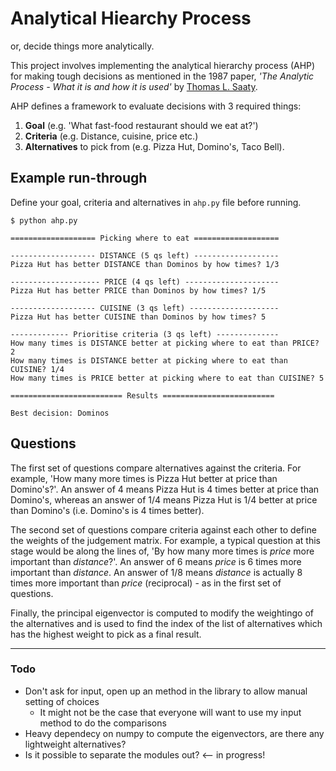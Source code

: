 # Analytical Hiearchy Process

or, decide things more analytically.

This project involves implementing the analytical hierarchy process (AHP) for making tough decisions as mentioned in the 1987 paper, *'The Analytic Process - What it is and how it is used'* by [Thomas L. Saaty](https://en.wikipedia.org/wiki/Thomas_L._Saaty).

AHP defines a framework to evaluate decisions with 3 required things:

1. **Goal** (e.g. 'What fast-food restaurant should we eat at?')
2. **Criteria** (e.g. Distance, cuisine, price etc.)
3. **Alternatives** to pick from (e.g. Pizza Hut, Domino's, Taco Bell).

## Example run-through

Define your goal, criteria and alternatives in `ahp.py` file before running.

```plain
$ python ahp.py

=================== Picking where to eat ===================

------------------- DISTANCE (5 qs left) -------------------
Pizza Hut has better DISTANCE than Dominos by how times? 1/3

-------------------- PRICE (4 qs left) ---------------------
Pizza Hut has better PRICE than Dominos by how times? 1/5

------------------- CUISINE (3 qs left) --------------------
Pizza Hut has better CUISINE than Dominos by how times? 5

------------- Prioritise criteria (3 qs left) --------------
How many times is DISTANCE better at picking where to eat than PRICE? 2
How many times is DISTANCE better at picking where to eat than CUISINE? 1/4
How many times is PRICE better at picking where to eat than CUISINE? 5

========================= Results =========================

Best decision: Dominos
```

## Questions

The first set of questions compare alternatives against the criteria. For example, 'How many more times is Pizza Hut better at price than Domino's?'. An answer of 4 means Pizza Hut is 4 times better at price than Domino's, whereas an answer of 1/4 means Pizza Hut is 1/4 better at price than Domino's (i.e. Domino's is 4 times better).

The second set of questions compare criteria against each other to define the weights of  the judgement matrix. For example, a typical question at this stage would be along the lines of, 'By how many more times is *price* more important than *distance*?'. An answer of 6 means *price* is 6 times more important than *distance*. An answer of 1/8 means *distance* is actually 8 times more important than *price* (reciprocal) - as in the first set of questions.

Finally, the principal eigenvector is computed to modify the weightingo of the alternatives and is used to find the index of the list of alternatives which has the highest weight to pick as a final result.

---

### Todo

- Don't ask for input, open up an method in the library to allow manual setting of choices
  - It might not be the case that everyone will want to use my input method to do the comparisons
- Heavy dependecy on numpy to compute the eigenvectors, are there any lightweight alternatives?
- Is it possible to separate the modules out? <-- in progress!
